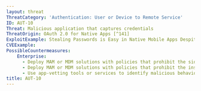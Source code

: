 ```yaml
---
layout: threat
ThreatCategory: 'Authentication: User or Device to Remote Service'
ID: AUT-10
Threat: Malicious application that captures credentials
ThreatOrigin: OAuth 2.0 for Native Apps [^141]
ExploitExample: Stealing Passwords is Easy in Native Mobile Apps Despite OAuth [^140]
CVEExample:
PossibleCountermeasures:
    Enterprise:
      - Deploy MAM or MDM solutions with policies that prohibit the side-loading of apps, which may bypass security checks on the app.
      - Deploy MAM or MDM solutions with policies that prohibit the installation of apps from 3rd party (unofficial) app stores.
      - Use app-vetting tools or services to identify malicious behaviors in apps.
title: AUT-10
---
```

